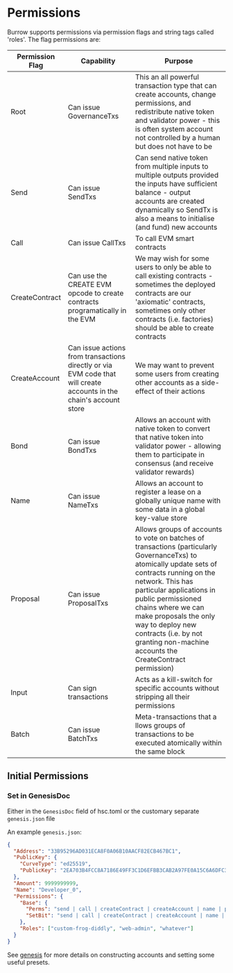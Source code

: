 # Permissions

Burrow supports permissions via permission flags and string tags called 'roles'. The flag permissions are:

| Permission Flag | Capability | Purpose |
|-----------------|------------|---------|
| Root | Can issue GovernanceTxs | This an all powerful transaction type that can create accounts, change permissions, and redistribute native token and validator  power - this is often system account not controlled by a human but does not have to be | 
| Send | Can issue SendTxs | Can send native token from multiple inputs to multiple outputs provided the inputs have sufficient balance - output accounts are created dynamically so SendTx is also a means to initialise (and fund) new accounts |
| Call | Can issue CallTxs | To call EVM smart contracts |
| CreateContract | Can use the CREATE EVM opcode to create contracts programatically in the EVM | We may wish for some users to only be able to call existing contracts - sometimes the deployed contracts are our 'axiomatic' contracts, sometimes only other contracts (i.e. factories) should be able to create contracts |
| CreateAccount | Can issue actions from transactions directly or via EVM code that will create accounts in the chain's account store | We may want to prevent some users from creating other accounts as a side-effect of their actions |
| Bond | Can issue BondTxs | Allows an account with native token to convert that native token into validator power - allowing them to participate in consensus (and receive validator rewards) |
| Name | Can issue NameTxs | Allows an account to register a lease on a globally unique name with some data in a global key-value store |
| Proposal | Can issue ProposalTxs | Allows groups of accounts to vote on batches of transactions (particularly GovernanceTxs) to atomically update sets of contracts running on the network. This has particular applications in public permissioned chains where we can make proposals the only way to deploy new contracts (i.e. by not granting non-machine accounts the CreateContract permission) |
| Input | Can sign transactions | Acts as a kill-switch for specific accounts without stripping all their permissions |
| Batch | Can issue BatchTxs | Meta-transactions that a llows groups of transactions to be executed atomically within the same block |

## Initial Permissions

### Set in GenesisDoc

Either in the `GenesisDoc` field of hsc.toml or the customary separate `genesis.json` file

An example `genesis.json`:
```json
{
  "Address": "33B95296AD031ECA8F0A06B10AACF82ECB467BC1",
  "PublicKey": {
    "CurveType": "ed25519",
    "PublicKey": "2EA703B4FCC8A7186E49FF3C1D6EFBB3CAB2A97FE0A15C6A6DFC33ED87FCAB1E"
  },
  "Amount": 9999999999,
  "Name": "Developer_0",
  "Permissions": {
    "Base": {
      "Perms": "send | call | createContract | createAccount | name | proposal | input | hasRole | removeRole",
      "SetBit": "send | call | createContract | createAccount | name | proposal | input | hasRole | removeRole"
    },
    "Roles": ["custom-frog-diddly", "web-admin", "whatever"]
  }
}
```

See [genesis](reference/genesis.md) for more details on constructing accounts and setting some useful presets.
